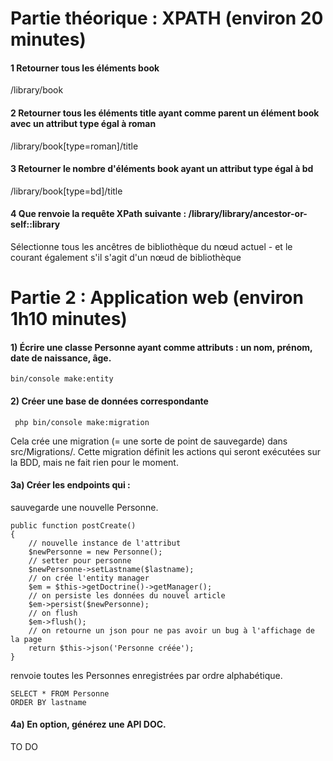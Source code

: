 
# Partie théorique : XPATH (environ 20 minutes)

#### 1 Retourner tous les éléments book

/library/book

#### 2 Retourner tous les éléments title ayant comme parent un élément book avec un attribut type égal à roman

/library/book[type=roman]/title

#### 3 Retourner le nombre d'éléments book ayant un attribut type égal à bd

/library/book[type=bd]/title

#### 4 Que renvoie la requête XPath suivante :  /library/library/ancestor-or-self::library

Sélectionne tous les ancêtres de bibliothèque du nœud actuel - et le courant également s'il s'agit d'un nœud de bibliothèque


# Partie 2 : Application web (environ 1h10 minutes)

#### 1) Écrire une classe Personne ayant comme attributs : un nom, prénom, date de naissance, âge.
```
bin/console make:entity
```
#### 2) Créer une base de données correspondante

```
 php bin/console make:migration
```
Cela crée une migration (= une sorte de point de sauvegarde) dans src/Migrations/. Cette migration définit les actions qui seront exécutées sur la BDD, mais ne fait rien pour le moment.


#### 3a) Créer les endpoints qui :

sauvegarde une nouvelle Personne.
```
public function postCreate()
{
    // nouvelle instance de l'attribut
    $newPersonne = new Personne();
    // setter pour personne
    $newPersonne->setLastname($lastname);
    // on crée l'entity manager
    $em = $this->getDoctrine()->getManager();
    // on persiste les données du nouvel article
    $em->persist($newPersonne);
    // on flush
    $em->flush();
    // on retourne un json pour ne pas avoir un bug à l'affichage de la page
    return $this->json('Personne créée');
}
```
renvoie toutes les Personnes enregistrées par ordre alphabétique.

```
SELECT * FROM Personne 
ORDER BY lastname
```

#### 4a) En option, générez une API DOC.
TO DO
